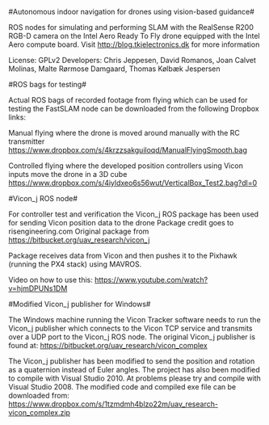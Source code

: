 #Autonomous indoor navigation for drones using vision-based guidance#

ROS nodes for simulating and performing SLAM with the RealSense R200 RGB-D camera on the Intel Aero Ready To Fly drone equipped with the Intel Aero compute board.
Visit http://blog.tkjelectronics.dk for more information

License: GPLv2
Developers: Chris Jeppesen, David Romanos, Joan Calvet Molinas, Malte Rørmose Damgaard, Thomas Kølbæk Jespersen


#ROS bags for testing#

Actual ROS bags of recorded footage from flying which can be used for testing the FastSLAM node can be downloaded from the following Dropbox links:

Manual flying where the drone is moved around manually with the RC transmitter
https://www.dropbox.com/s/4krzzsakguiloqd/ManualFlyingSmooth.bag

Controlled flying where the developed position controllers using Vicon inputs move the drone in a 3D cube
https://www.dropbox.com/s/4iyldxeo6s56wut/VerticalBox_Test2.bag?dl=0


#Vicon_j ROS node#

For controller test and verification the Vicon_j ROS package has been used for sending Vicon position data to the drone
Package credit goes to risengineering.com
Original package from https://bitbucket.org/uav_research/vicon_j

Package receives data from Vicon and then pushes it to the Pixhawk (running the PX4 stack) using MAVROS.

Video on how to use this: https://www.youtube.com/watch?v=hjmDPUNs1DM


#Modified Vicon_j publisher for Windows#

The Windows machine running the Vicon Tracker software needs to run the Vicon_j publisher which connects to the Vicon TCP service and transmits over a UDP port to the Vicon_j ROS node.
The original Vicon_j publisher is found at: https://bitbucket.org/uav_research/vicon_complex

The Vicon_j publisher has been modified to send the position and rotation as a quaternion instead of Euler angles.
The project has also been modified to compile with Visual Studio 2010. At problems please try and compile with Visual Studio 2008.
The modified code and compiled exe file can be downloaded from: https://www.dropbox.com/s/1tzmdmh4blzo22m/uav_research-vicon_complex.zip